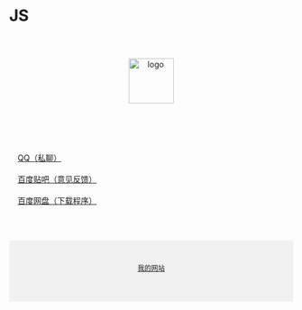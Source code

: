 <html lang="zh-CN"><head>
    <meta charset="utf-8">
    <meta name="viewport" content="width=device-width, initial-scale=1">
    <h1>JS</h1>
  </head>
  <body style="margin: 0;">
	  <div style="https://mrxiejinsho.github.io/logo/
      background-color: #f1f1f1;
      text-align: center;
      padding: 40px;
      ">
      <img alt="logo" src="https://cdn-community.codemao.cn/47/community/d2ViXzEwMDFfODEyNDI2MV84MTI0MjYxXzE2NTkyNzE2MTk5OTZfNzc5ZTJiNWI.png" width="80px" height="80px">
    </div>
	  <div style="
      max-width: 760px;
      margin: 30px auto;
      padding: 15px;
      line-height: 1.7;
    ">
      <a href="https://user.qzone.qq.com/2581628000/main">QQ（私聊）<p></p>
    </a>
      <a href="https://tieba.baidu.com/home/main?id=tb.1.34b3eb10.4qqUALCfS-g-dlW-sio5qQ?t=1603031641&fr=index">百度贴吧（意见反馈）<p></p>
    </a>
      <a href="https://pan.baidu.com/disk/main?_at_=1659263695207#/index?category=all">百度网盘（下载程序）<p></p>
    </a>
    </div>
	  <div style="
      background-color: #f1f1f1;
      text-align: center;
      padding: 40px;
      font-size: 12px;
      ">
      <a href="https://mrxiejinsho.github.io/Mr.Xie-JinSho/">我的网站<p></p>
    </a></div><a href="https://mrxiejinsho.github.io/Mr.Xie-JinSho/">
</a></body></html>
